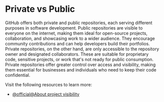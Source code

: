 # Private vs Public

GitHub offers both private and public repositories, each serving different purposes in software development. Public repositories are visible to everyone on the internet, making them ideal for open-source projects, collaboration, and showcasing work to a wider audience. They encourage community contributions and can help developers build their portfolios. Private repositories, on the other hand, are only accessible to the repository owner and designated collaborators. These are suitable for proprietary code, sensitive projects, or work that's not ready for public consumption. Private repositories offer greater control over access and visibility, making them essential for businesses and individuals who need to keep their code confidential.

Visit the following resources to learn more:

- [@official@About project visibility](https://docs.github.com/en/repositories/creating-and-managing-repositories/about-repositories#about-repository-visibility)
